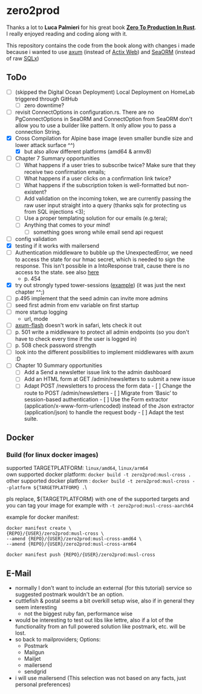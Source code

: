 # zero2prod

Thanks a lot to **Luca Palmieri** for his great book [**Zero To Production In Rust**](https://www.zero2prod.com/index.html). I really enjoyed reading and coding along with it.

This repository contains the code from the book along with changes i made because i wanted to use [axum](https://docs.rs/axum/latest/axum/) (instead of [Actix Web](https://actix.rs)) and [SeaORM](https://www.sea-ql.org/SeaORM/) (instead of raw [SQLx](https://github.com/launchbadge/sqlx))

## ToDo

- [ ] (skipped the Digital Ocean Deployment) Local Deployment on HomeLab triggered through GitHub
  - [ ] zero downtime?
- [ ] revisit ConnectOptions in configuration.rs. There are no PgConnectOptions in SeaORM and ConnectOption from SeaORM don't allow you to use a builder like pattern. It only allow you to pass a connection String.
- [x] Cross Compilation for Alpine base image (even smaller bundle size and lower attack surface ^^)
  - [x] but also allow different platforms (amd64 & armv8)
- [ ] Chapter 7 Summary opportunities
  - [ ] What happens if a user tries to subscribe twice? Make sure that they receive two confirmation emails;
  - [ ] What happens if a user clicks on a confirmation link twice?
  - [ ] What happens if the subscription token is well-formatted but non-existent?
  - [ ] Add validation on the incoming token, we are currently passing the raw user input straight into a query (thanks sqlx for protecting us from SQL injections <3);
  - [ ] Use a proper templating solution for our emails (e.g.tera);
  - [ ] Anything that comes to your mind!
    - [ ] something goes wrong while email send api request
- [ ] config validation
- [x] testing if it works with mailersend
- [ ] Authentication middleware to bubble up the UnexpectedError, we need to access the state for our hmac secret, which is needed to sign the response. This isn't possible in a IntoResponse trait, cause there is no access to the state. see also [here](https://github.com/tokio-rs/axum/discussions/2272)
  - p. 454
- [x] try out strongly typed tower-sessions ([example](https://github.com/maxcountryman/tower-sessions/blob/main/examples/strongly-typed.rs)) (it was just the next chapter ^^;)
- [ ] p.495 implement that the seed admin can invite more admins
- [ ] seed first admin from env variable on first startup
- [ ] more startup logging
  - url, mode
- [ ] [axum-flash](https://github.com/davidpdrsn/axum-flash) doesn't work in safari, lets check it out
- [ ] p. 501 write a middleware to protect all admin endpoints (so you don't have to check every time if the user is logged in)
- [ ] p. 508 check password strength
- [ ] look into the different possibilities to implement middlewares with axum :D
- [ ] Chapter 10 Summary opportunities
  - [ ] Add a Send a newsletter issue link to the admin dashboard
  - [ ] Add an HTML form at GET /admin/newsletters to submit a new issue
  - [ ] Adapt POST /newsletters to process the form data - [ ] Change the route to POST /admin/newsletters - [ ] Migrate from ‘Basic’ to session-based authentication - [ ] Use the Form extractor (application/x-www-form-urlencoded) instead of the Json extractor
        (application/json) to handle the request body - [ ] Adapt the test suite.

## Docker

### Build (for linux docker images)

supported TARGETPLATFORM: `linux/amd64`, `linux/arm64` \
own supported docker platform: `docker build -t zero2prod:musl-cross .`\
other supported docker platform : `docker build -t zero2prod:musl-cross --platform ${TARGETPLATFORM} .`\

pls replace, ${TARGETPLATFORM} with one of the supported targets and you can tag your image for example with `-t zero2prod:musl-cross-aarch64`

example for docker manifest:

```
docker manifest create \
{REPO}/{USER}/zero2prod:musl-cross \
--amend {REPO}/{USER}/zero2prod:musl-cross-amd64 \
--amend {REPO}/{USER}/zero2prod:musl-cross-arm64

docker manifest push {REPO}/{USER}/zero2prod:musl-cross
```

## E-Mail

- normally I don't want to include an external (for this tutorial) service so suggested postmark wouldn't be an option.
- cuttlefish & postal seems a bit overkill setup wise, also if in general they seem interesting
  - not the biggest ruby fan, performance wise
- would be interesting to test out libs like lettre, also if a lot of the functionality from an full powered solution like postmark, etc. will be lost.
- so back to mailproviders; Options:
  - Postmark
  - Mailgun
  - Mailjet
  - mailersend
  - sendgrid
- i will use mailersend (This selection was not based on any facts, just personal preferences)
